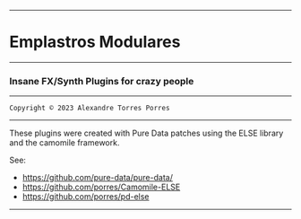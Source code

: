 --------------------------------------------------------------------------

# Emplastros Modulares   

--------------------------------------------------------------------------

### Insane FX/Synth Plugins for crazy people

--------------------------------------------------------------------------

	Copyright © 2023 Alexandre Torres Porres

--------------------------------------------------------------------------

These plugins were created with Pure Data patches using the ELSE library and the camomile framework.

See:
- https://github.com/pure-data/pure-data/
- https://github.com/porres/Camomile-ELSE
- https://github.com/porres/pd-else

--------------------------------------------------------------------------
